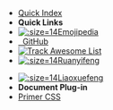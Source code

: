 * [Quick Index](/ "")
* **Quick Links**
* [![](https://emojipedia.org/static/img/favicons/favicon-32x32.png ':size=14')Emojipedia](https://emojipedia.org/)
* [<i class="fa fa-github"></i>&nbsp; GitHub](https://github.com/)
* [![Track Awesome List](https://www.trackawesomelist.com/badge.svg)](https://www.trackawesomelist.com/)
* [![](http://www.ruanyifeng.com/favicon.ico ':size=14')Ruanyifeng](http://www.ruanyifeng.com/blog/)
- [![](https://www.liaoxuefeng.com/favicon.ico ':size=14')Liaoxuefeng](https://www.liaoxuefeng.com/)
- **Document Plug-in**
- [Primer CSS](https://primer.style/css/)
<!-- <br>

- **Themes**
- <a href="index-theme-vue.html">🎨 Vue</a>
- <a href="index-theme-themeable.html">🎨 Themeable</a> -->
